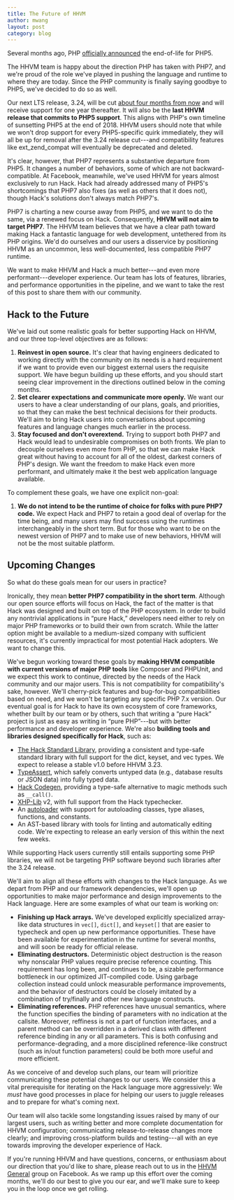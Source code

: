 ```yaml
---
title: The Future of HHVM
author: mwang
layout: post
category: blog
---
```


Several months ago, PHP [officially announced][php5eol] the end-of-life for
PHP5.

The HHVM team is happy about the direction PHP has taken with PHP7, and we're
proud of the role we've played in pushing the language and runtime to where
they are today.  Since the PHP community is finally saying goodbye to PHP5,
we've decided to do so as well.

<!--truncate-->

Our next LTS release, 3.24, will be cut [about four months from now][lts] and
will receive support for one year thereafter.  It will also be the **last HHVM
release that commits to PHP5 support**.  This aligns with PHP's own timeline of
sunsetting PHP5 at the end of 2018.  HHVM users should note that while we won't
drop support for every PHP5-specific quirk immediately, they will all be up for
removal after the 3.24 release cut---and compatibility features like
ext\_zend\_compat will eventually be deprecated and deleted.

It's clear, however, that PHP7 represents a substantive departure from PHP5.
It changes a number of behaviors, some of which are not backward-compatible.
At Facebook, meanwhile, we've used HHVM for years almost exclusively to run
Hack.  Hack had already addressed many of PHP5's shortcomings that PHP7 also
fixes (as well as others that it does not), though Hack's solutions don't
always match PHP7's.

PHP7 is charting a new course away from PHP5, and we want to do the same, via a
renewed focus on Hack.  Consequently, **HHVM will not aim to target PHP7**.
The HHVM team believes that we have a clear path toward making Hack a fantastic
language for web development, untethered from its PHP origins.  We'd do
ourselves and our users a disservice by positioning HHVM as an uncommon, less
well-documented, less compatible PHP7 runtime.

We want to make HHVM and Hack a much better---and even more
performant---developer experience.  Our team has lots of features, libraries,
and performance opportunities in the pipeline, and we want to take the rest of
this post to share them with our community.

## Hack to the Future

We've laid out some realistic goals for better supporting Hack on HHVM, and our
three top-level objectives are as follows:

1. **Reinvest in open source.**  It's clear that having engineers dedicated to
   working directly with the community on its needs is a hard requirement if we
   want to provide even our biggest external users the requisite support.  We
   have begun building up these efforts, and you should start seeing clear
   improvement in the directions outlined below in the coming months.
2. **Set clearer expectations and communicate more openly.**  We want our users
   to have a clear understanding of our plans, goals, and priorities, so that
   they can make the best technical decisions for their products.  We'll aim to
   bring Hack users into conversations about upcoming features and language
   changes much earlier in the process.
3. **Stay focused and don't overextend.**  Trying to support both PHP7 and Hack
   would lead to undesirable compromises on both fronts.  We plan to decouple
   ourselves even more from PHP, so that we can make Hack great without having
   to account for all of the oldest, darkest corners of PHP's design.  We want
   the freedom to make Hack even more performant, and ultimately make it the
   best web application language available.

To complement these goals, we have one explicit non-goal:

1. **We do not intend to be the runtime of choice for folks with pure PHP7
   code.**  We expect Hack and PHP7 to retain a good deal of overlap for the
   time being, and many users may find success using the runtimes
   interchangeably in the short term.  But for those who want to be on the
   newest version of PHP7 and to make use of new behaviors, HHVM will not be
   the most suitable platform.

## Upcoming Changes

So what do these goals mean for our users in practice?

Ironically, they mean **better PHP7 compatibility in the short term**.
Although our open source efforts will focus on Hack, the fact of the matter is
that Hack was designed and built on top of the PHP ecosystem.  In order to
build any nontrivial applications in “pure Hack,” developers need either to
rely on major PHP frameworks or to build their own from scratch.  While the
latter option might be available to a medium-sized company with sufficient
resources, it's currently impractical for most potential Hack adopters.  We
want to change this.

We've begun working toward these goals by **making HHVM compatible with current
versions of major PHP tools** like Composer and PHPUnit, and we expect this
work to continue, directed by the needs of the Hack community and our major
users.  This is not compatibility for compatibility's sake, however.  We'll
cherry-pick features and bug-for-bug compatibilities based on need, and we
won't be targeting any specific PHP 7.x version.  Our eventual goal is for Hack
to have its own ecosystem of core frameworks, whether built by our team or by
others, such that writing a “pure Hack” project is just as easy as writing in
“pure PHP”---but with better performance and developer experience.  We're also
**building tools and libraries designed specifically for Hack**, such as:

- [The Hack Standard Library][hsl], providing a consistent and type-safe
  standard library with full support for the dict, keyset, and vec types.  We
  expect to release a stable v1.0 before HHVM 3.23.
- [TypeAssert][type-assert], which safely converts untyped data (e.g., database
  results or JSON data) into fully typed data.
- [Hack Codegen][hack-codegen], providing a type-safe alternative to magic
  methods such as `__call()`.
- [XHP-Lib][xhp-lib] v2, with full support from the Hack typechecker.
- An [autoloader][autoload] with support for autoloading classes, type aliases,
  functions, and constants.
- An AST-based library with tools for linting and automatically editing code.
  We're expecting to release an early version of this within the next few
  weeks.

While supporting Hack users currently still entails supporting some PHP
libraries, we will not be targeting PHP software beyond such libraries after
the 3.24 release.

We'll aim to align all these efforts with changes to the Hack language.  As we
depart from PHP and our framework dependencies, we'll open up opportunities to
make major performance and design improvements to the Hack language.  Here are
some examples of what our team is working on:

- **Finishing up Hack arrays.**  We've developed explicitly specialized
  array-like data structures in `vec[]`, `dict[]`, and `keyset[]` that are
  easier to typecheck and open up new performance opportunities.  These have
  been available for experimentation in the runtime for several months, and
  will soon be ready for official release.
- **Eliminating destructors.**  Deterministic object destruction is the reason
  why nonscalar PHP values require precise reference counting.  This
  requirement has long been, and continues to be, a sizable performance
  bottleneck in our optimized JIT-compiled code.  Using garbage collection
  instead could unlock measurable performance improvements, and the behavior of
  destructors could be closely imitated by a combination of try/finally and
  other new language constructs.
- **Eliminating references.**  PHP references have unusual semantics, where the
  function specifies the binding of parameters with no indication at the
  callsite.  Moreover, reffiness is not a part of function interfaces, and a
  parent method can be overridden in a derived class with different reference
  binding in any or all parameters.  This is both confusing and
  performance-degrading, and a more disciplined reference-like construct (such
  as in/out function parameters) could be both more useful and more efficient.

As we conceive of and develop such plans, our team will prioritize
communicating these potential changes to our users.  We consider this a vital
prerequisite for iterating on the Hack language more aggressively: We _must_
have good processes in place for helping our users to juggle releases and to
prepare for what's coming next.

Our team will also tackle some longstanding issues raised by many of our
largest users, such as writing better and more complete documentation for HHVM
configuration; communicating release-to-release changes more clearly; and
improving cross-platform builds and testing---all with an eye towards improving
the developer experience of Hack.

If you're running HHVM and have questions, concerns, or enthusiasm about our
direction that you'd like to share, please reach out to us in the [HHVM
General][fb-group] group on Facebook.  As we ramp up this effort over the
coming months, we'll do our best to give you our ear, and we'll make sure to
keep you in the loop once we get rolling.


[php5eol]:      http://php.net/supported-versions.php
[lts]:          https://docs.hhvm.com/hhvm/installation/release-schedule
[hsl]:          https://github.com/hhvm/hsl
[type-assert]:  https://github.com/hhvm/type-assert
[hack-codegen]: https://github.com/hhvm/hack-codegen
[xhp-lib]:      https://github.com/facebook/xhp-lib
[autoload]:     https://github.com/hhvm/hhvm-autoload
[fb-group]:     https://www.facebook.com/groups/hhvm.general/
